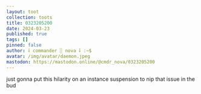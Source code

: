 ```yaml
---
layout: toot
collection: toots
title: 0323205200
date: 2024-03-23
published: true
tags: []
pinned: false
author: ⸸ commander ░ nova ⸸ :~$
avatar: /img/avatar/daemon.jpeg
mastodon: https://mastodon.online/@cmdr_nova/0323205200
---
```


just gonna put this hilarity on an instance suspension to nip that issue in the bud
